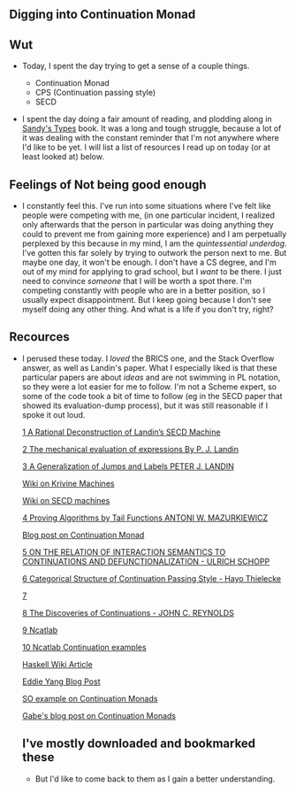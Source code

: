 ## Digging into Continuation Monad

## Wut

- Today, I spent the day trying to get a sense of a couple things. 
  - Continuation Monad
  - CPS (Continuation passing style)
  - SECD
  
- I spent the day doing a fair amount of reading, and plodding along in [Sandy's Types](https://leanpub.com/thinking-with-types) book.
  It was a long and tough struggle, because a lot of it was dealing with the constant reminder that I'm not anywhere
  where I'd like to be yet. I will list a list of resources I read up on today (or at least looked at) below. 
  
## Feelings of Not being good enough

- I constantly feel this. I've run into some situations where I've felt like people were competing with me, 
  (in one particular incident, I realized only afterwards that the person in particular was doing anything they
  could to prevent me from gaining more experience) and I am perpetually perplexed by this because in my mind,
  I am the *quintessential underdog*. I've gotten this far solely by trying to outwork the person next to me.
  But maybe one day, it won't be enough. 
  I don't have a CS degree, and I'm out of my mind for applying to grad school,
  but I *want* to be there. I just need to convince *someone* that I will be worth a spot there. I'm competing 
  constantly with people who are in a better position, so I usually expect disappointment. But I keep going because
  I don't see myself doing any other thing. And what is a life if you don't try, right?

## Recources

- I perused these today. I *loved* the BRICS one, and the Stack Overflow answer, as well as Landin's paper.
  What I especially liked is that these particular papers are about *ideas* and are not swimming in PL notation,
  so they were a lot easier for me to follow. I'm not a Scheme expert, so some of the code took a bit of time to
  follow (eg in the SECD paper that showed its evaluation-dump process), but it was still reasonable if I spoke 
  it out loud.

  [1 A Rational Deconstruction of
  Landin’s SECD Machine](http://www.brics.dk/RS/03/33/BRICS-RS-03-33.pdf)

  [2 The mechanical evaluation of expressions
  By P. J. Landin](https://www.cs.cmu.edu/~crary/819-f09/Landin64.pdf)

  [3 A Generalization of Jumps and Labels
  PETER J. LANDIN](http://www.math.bas.bg/bantchev/place/iswim/j.pdf)

  [Wiki on Krivine Machines](https://en.wikipedia.org/wiki/Krivine_machine)

  [Wiki on SECD machines](https://en.wikipedia.org/wiki/SECD_machine)

  [4 Proving Algorithms by Tail Functions
  ANTONI W. MAZURKIEWICZ ](https://core.ac.uk/download/pdf/82353021.pdf)

  [Blog post on Continuation Monad](http://lambda-the-ultimate.org/node/86)

  [5 ON THE RELATION OF INTERACTION SEMANTICS TO
  CONTINUATIONS AND DEFUNCTIONALIZATION -
  ULRICH SCHOPP ](https://arxiv.org/pdf/1410.4980.pdf)

  [6 Categorical Structure of Continuation
  Passing Style -
  Hayo Thielecke](http://www.lfcs.inf.ed.ac.uk/reports/97/ECS-LFCS-97-376/ECS-LFCS-97-376.pdf)

  [7](http://www.math.bas.bg/bantchev/place/iswim/conti-disco.pdf)

  [8 The Discoveries of Continuations -
  JOHN C. REYNOLDS](https://surface.syr.edu/cgi/viewcontent.cgi?referer=&httpsredir=1&article=1012&context=lcsmith_other)

  [9 Ncatlab](https://ncatlab.org/nlab/show/continuation-passing+style)

  [10 Ncatlab Continuation examples](https://ncatlab.org/nlab/show/continuation+monad#examples)

  [Haskell Wiki Article](https://wiki.haskell.org/MonadCont_under_the_hood)

  [Eddie Yang Blog Post](http://blog.ezyang.com/2010/02/nested-loops-and-continuation/)

  [SO example on Continuation Monads](https://stackoverflow.com/questions/3322540/how-and-why-does-the-haskell-cont-monad-work)

  [Gabe's blog post on Continuation Monads](http://www.haskellforall.com/2012/12/the-continuation-monad.html)
  
  ## I've mostly downloaded and bookmarked these
  
  - But I'd like to come back to them as I gain a better understanding. 
